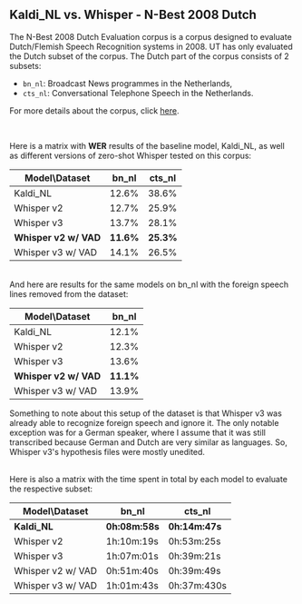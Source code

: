 <h2>Kaldi_NL vs. Whisper - N-Best 2008 Dutch</h2>

The N-Best 2008 Dutch Evaluation corpus is a corpus designed to evaluate Dutch/Flemish Speech Recognition systems in 2008. UT has only evaluated the Dutch subset of the corpus. The Dutch part of the corpus consists of 2 subsets:
- `bn_nl`: Broadcast News programmes in the Netherlands,
- `cts_nl`: Conversational Telephone Speech in the Netherlands.

For more details about the corpus, click [here](https://www.isca-speech.org/archive/pdfs/interspeech_2009/leeuwen09b_interspeech.pdf).

<br>

Here is a matrix with **WER** results of the baseline model, Kaldi_NL, as well as different versions of zero-shot Whisper tested on this corpus:

|Model\Dataset|bn_nl|cts_nl|
|---|---|---|
|Kaldi_NL|12.6%|38.6%|
|Whisper v2|12.7%|25.9%|
|Whisper v3|13.7%|28.1%|
|**Whisper v2 w/ VAD**|**11.6%**|**25.3%**|
|Whisper v3 w/ VAD|14.1%|26.5%|

<br>
And here are results for the same models on bn_nl with the foreign speech lines removed from the dataset:

|Model\Dataset|bn_nl|
|---|---|
|Kaldi_NL|12.1%|
|Whisper v2|12.3%|
|Whisper v3|13.6%|
|**Whisper v2 w/ VAD**|**11.1%**|
|Whisper v3 w/ VAD|13.9%|

Something to note about this setup of the dataset is that Whisper v3 was already able to recognize foreign speech and ignore it. The only notable exception was for a German speaker, where I assume that it was still transcribed because German and Dutch are very similar as languages. So, Whisper v3's hypothesis files were mostly unedited.

<br>
Here is also a matrix with the time spent in total by each model to evaluate the respective subset:

|Model\Dataset|bn_nl|cts_nl|
|---|---|---|
|**Kaldi_NL**|**0h:08m:58s**|**0h:14m:47s**|
|Whisper v2|1h:10m:19s|0h:53m:25s|
|Whisper v3|1h:07m:01s|0h:39m:21s|
|Whisper v2 w/ VAD|0h:51m:40s|0h:39m:49s|
|Whisper v3 w/ VAD|1h:01m:43s|0h:37m:430s|
